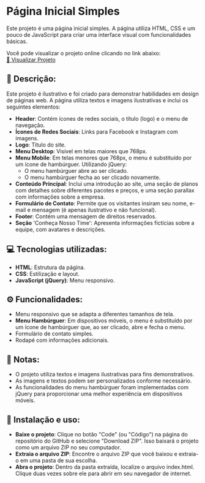 # Página Inicial Simples

Este projeto é uma página inicial simples. A página utiliza HTML, CSS e um pouco de JavaScript para criar uma interface visual com funcionalidades básicas.

Você pode visualizar o projeto online clicando no link abaixo: <br>
[🔗 Visualizar Projeto](https://tainamartins20.github.io/pagina-inicial-simples/)

## 📝 Descrição:
Este projeto é ilustrativo e foi criado para demonstrar habilidades em design de páginas web. A página utiliza textos e imagens ilustrativas e inclui os seguintes elementos:
- **Header**: Contém ícones de redes sociais, o título (logo) e o menu de navegação.
- **Ícones de Redes Sociais**: Links para Facebook e Instagram com imagens.
- **Logo**: Título do site.
- **Menu Desktop**: Visível em telas maiores que 768px.
- **Menu Mobile**: Em telas menores que 768px, o menu é substituído por um ícone de hambúrguer. Utilizando jQuery:
  - O menu hambúrguer abre ao ser clicado.
  - O menu hambúrguer fecha ao ser clicado novamente.
- **Conteúdo Principal**: Inclui uma introdução ao site, uma seção de planos com detalhes sobre diferentes pacotes e preços, e uma seção parallax com informações sobre a empresa.
- **Formulário de Contato**: Permite que os visitantes insiram seu nome, e-mail e mensagem (é apenas ilustrativo e não funcional).
- **Footer**: Contém uma mensagem de direitos reservados.
- **Seção** 'Conheça Nosso Time': Apresenta informações fictícias sobre a equipe, com avatares e descrições.

## 💻 Tecnologias utilizadas:
- **HTML**: Estrutura da página.
- **CSS**: Estilização e layout.
- **JavaScript (jQuery)**: Menu responsivo.

## ⚙️ Funcionalidades:
- Menu responsivo que se adapta a diferentes tamanhos de tela.
- **Menu Hambúrguer**: Em dispositivos móveis, o menu é substituído por um ícone de hambúrguer que, ao ser clicado, abre e fecha o menu.
- Formulário de contato simples.
- Rodapé com informações adicionais.

## 📌 Notas:
- O projeto utiliza textos e imagens ilustrativas para fins demonstrativos.
- As imagens e textos podem ser personalizados conforme necessário.
- As funcionalidades do menu hambúrguer foram implementadas com jQuery para proporcionar uma melhor experiência em dispositivos móveis.

## 🔧 Instalação e uso:
- **Baixe o projeto**: Clique no botão "Code" (ou "Código") na página do repositório do GitHub e selecione "Download ZIP". Isso baixará o projeto como um arquivo ZIP no seu computador.
- **Extraia o arquivo ZIP**: Encontre o arquivo ZIP que você baixou e extraia-o em uma pasta de sua escolha.
- **Abra o projeto**:  Dentro da pasta extraída, localize o arquivo index.html. Clique duas vezes sobre ele para abrir em seu navegador de internet.

